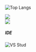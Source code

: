 
![Top Langs](https://github-readme-streak-stats.herokuapp.com/?user={ChadDevz}&layout=compact&theme=midnight-purple)

<a href="https://github.com/ChadDevz">
  <img src="https://github-readme-stats.vercel.app/api?username=ChadDevz&theme=midnight_purple&show_icons=true" />
  <br/>
    <img
      src="https://github-readme-stats.vercel.app/api/top-langs/?username=ChadDevz&layout=compact&langs_count=99&theme=midnight-purple" />
    </br>
</a>
</div>

##### IDE
![VS Stud](https://img.shields.io/badge/Visual_Studio-5C2D91?style=for-the-badge&logo=visual%20studio&logoColor=white)
